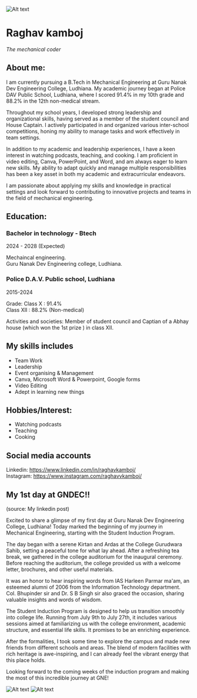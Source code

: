 ![Alt text](https://media.licdn.com/dms/image/D5616AQF2T-rt-Pytzg/profile-displaybackgroundimage-shrink_350_1400/0/1720892305548?e=1726704000&v=beta&t=i0H_Dp6mzhs2xSR-5rbGDJZn2qBSnJLQfssyECmdnP4 "a title")


# Raghav kamboj 
_*The mechanical coder*_

## About me:
I am currently pursuing a B.Tech in Mechanical Engineering at Guru Nanak Dev Engineering College, Ludhiana. My academic journey began at Police DAV Public School, Ludhiana, where I scored 91.4% in my 10th grade and 88.2% in the 12th non-medical stream.

Throughout my school years, I developed strong leadership and organizational skills, having served as a member of the student council and House Captain. I actively participated in and organized various inter-school competitions, honing my ability to manage tasks and work effectively in team settings.

In addition to my academic and leadership experiences, I have a keen interest in watching podcasts, teaching, and cooking. I am proficient in video editing, Canva, PowerPoint, and Word, and am always eager to learn new skills. My ability to adapt quickly and manage multiple responsibilities has been a key asset in both my academic and extracurricular endeavors.

I am passionate about applying my skills and knowledge in practical settings and look forward to contributing to innovative projects and teams in the field of mechanical engineering.

## Education:
### Bachelor in technology - Btech
2024 - 2028 (Expected)

 Mechaincal engineering.  
Guru Nanak Dev Engineering college, Ludhiana.  


### Police D.A.V. Public school, Ludhiana
2015-2024   

Grade: Class X : 91.4%   
Class XII : 88.2% (Non-medical)

Activities and societies: Member of student council and Captian of a Abhay house (which won the 1st prize ) in class XII.

## My skills includes
* Team Work
* Leadership
* Event organising &
Management
* Canva, Microsoft Word & Powerpoint, Google forms
* Video Editing
* Adept in learning new things
## Hobbies/Interest:
* Watching podcasts
* Teaching
* Cooking

## Social media accounts

Linkedin: <https://www.linkedin.com/in/raghavkamboj/>   
Instagram: <https://www.instagram.com/raghavvkamboj/>

## My 1st day at GNDEC!!

(source: My linkedin post)     

Excited to share a glimpse of my first day at Guru Nanak Dev Engineering College, Ludhiana! Today marked the beginning of my journey in Mechanical Engineering, starting with the Student Induction Program.

The day began with a serene Kirtan and Ardas at the College Gurudwara Sahib, setting a peaceful tone for what lay ahead. After a refreshing tea break, we gathered in the college auditorium for the inaugural ceremony. Before reaching the auditorium, the college provided us with a welcome letter, brochures, and other useful materials. 

It was an honor to hear inspiring words from IAS Harleen Parmar ma'am, an esteemed alumni of 2006 from the Information Technology department. Col. Bhupinder sir and Dr. S B Singh sir also graced the occasion, sharing valuable insights and words of wisdom.

The Student Induction Program is designed to help us transition smoothly into college life. Running from July 9th to July 27th, it includes various sessions aimed at familiarizing us with the college environment, academic structure, and essential life skills. It promises to be an enriching experience.

After the formalities, I took some time to explore the campus and made new friends from different schools and areas. The blend of modern facilities with rich heritage is awe-inspiring, and I can already feel the vibrant energy that this place holds.

Looking forward to the coming weeks of the induction program and making the most of this incredible journey at GNE!

![Alt text](https://media.licdn.com/dms/image/D5622AQH_nT6EG8d36g/feedshare-shrink_800/0/1720579415164?e=1724284800&v=beta&t=KLtbdoqNu6qmXmM1h9XEq1U1NHbxxJFQYQtiihdVlOQ)
![Alt text](https://media.licdn.com/dms/image/D5622AQEMd4zzZAc0Vg/feedshare-shrink_800/0/1720579415685?e=1724284800&v=beta&t=Xuqlgon2mZw9vvnFBlSpwTv53ncNGuEmYSV_r8erkI4)
